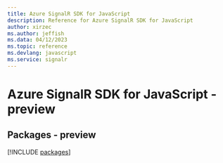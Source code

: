 ```yaml
---
title: Azure SignalR SDK for JavaScript
description: Reference for Azure SignalR SDK for JavaScript
author: xirzec
ms.author: jeffish
ms.data: 04/12/2023
ms.topic: reference
ms.devlang: javascript
ms.service: signalr
---
```

# Azure SignalR SDK for JavaScript - preview
## Packages - preview
[!INCLUDE [packages](signalr-index.md)]